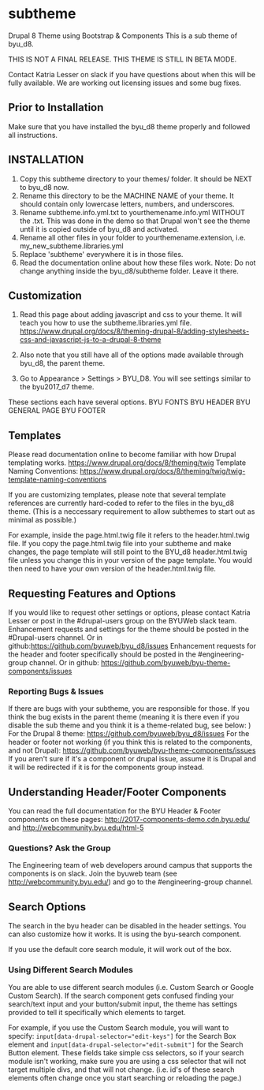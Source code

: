 # subtheme
Drupal 8 Theme using Bootstrap &amp; Components
This is a sub theme of byu_d8. 


THIS IS NOT A FINAL RELEASE. THIS THEME IS STILL IN BETA MODE.

 Contact Katria Lesser on slack if you have questions about when this will be fully available. We are working out licensing issues and some bug fixes.

## Prior to Installation
Make sure that you have installed the byu_d8 theme properly and followed all instructions.

## INSTALLATION
1. Copy this subtheme directory to your themes/ folder. It should be NEXT to byu_d8 now. 
2. Rename this directory to be the MACHINE NAME of your theme. It should contain only lowercase letters, numbers, and underscores.
3. Rename subtheme.info.yml.txt to yourthemename.info.yml WITHOUT the .txt. This was done in the demo so that Drupal won't see
the theme until it is copied outside of byu_d8 and activated.
4. Rename all other files in your folder to yourthemename.extension, i.e. my_new_subtheme.libraries.yml 
4. Replace 'subtheme' everywhere it is in those files.
5. Read the documentation online about how these files work.
Note: Do not change anything inside the byu_d8/subtheme folder. Leave it there.

## Customization
1. Read this page about adding javascript and css to your theme. It will teach you how to use the subtheme.libraries.yml file.
https://www.drupal.org/docs/8/theming-drupal-8/adding-stylesheets-css-and-javascript-js-to-a-drupal-8-theme

2. Also note that you still have all of the options made available through byu_d8, the parent theme.
3. Go to Appearance > Settings > BYU_D8. You will see settings similar to the byu2017_d7 theme.

These sections each have several options.
BYU FONTS
BYU HEADER
BYU GENERAL PAGE
BYU FOOTER

## Templates
Please read documentation online to become familiar with how Drupal templating works.
     https://www.drupal.org/docs/8/theming/twig
     Template Naming Conventions: 
     https://www.drupal.org/docs/8/theming/twig/twig-template-naming-conventions

If you are customizing templates, please note that several template references are currently hard-coded to refer
to the files in the byu_d8 theme. (This is a neccessary requirement to allow subthemes to start out as minimal
as possible.)
 
For example, inside the page.html.twig file it refers to the header.html.twig file. 
If you copy the page.html.twig file into your subtheme and make changes, the page template will still point
to the BYU_d8 header.html.twig file unless you change this in your version of the page template. You would then 
need to have your own version of the header.html.twig file.

## Requesting Features and Options
If you would like to request other settings or options, please contact Katria Lesser or post in the #drupal-users group on the BYUWeb slack team.
Enhancement requests and settings for the theme should be posted in the #Drupal-users channel. 
Or in github:https://github.com/byuweb/byu_d8/issues
Enhancement requests for the header and footer specifically should be posted in the #engineering-group channel.
Or in github: https://github.com/byuweb/byu-theme-components/issues

### Reporting Bugs & Issues
If there are bugs with your subtheme, you are responsible for those. If you think the bug exists in the parent theme
(meaning it is there even if you disable the sub theme and you think it is a theme-related bug, see below: )
For the Drupal 8 theme: https://github.com/byuweb/byu_d8/issues
For the header or footer not working (if you think this is related to the components, and not Drupal):
https://github.com/byuweb/byu-theme-components/issues
If you aren't sure if it's a component or drupal issue, assume it is Drupal and it will be redirected if it
is for the components group instead.

## Understanding Header/Footer Components
You can read the full documentation for the BYU Header & Footer components on these pages:
http://2017-components-demo.cdn.byu.edu/
and 
http://webcommunity.byu.edu/html-5

### Questions? Ask the Group
The Engineering team of web developers around campus that supports the components is on slack.
Join the byuweb team (see http://webcommunity.byu.edu/) and go to the #engineering-group channel.

## Search Options
The search in the byu header can be disabled in the header settings.
You can also customize how it works. It is using the byu-search component. 

If you use the default core search module, it will work out of the box.
### Using Different Search Modules
You are able to use different search modules (i.e. Custom Search or Google Custom Search). If the search
component gets confused finding your search/text input and your button/submit input, the theme has
settings provided to tell it specifically which elements to target.

For example, if you use the Custom Search module, you will want to specify:
`input[data-drupal-selector="edit-keys"]` for the Search Box element
and 
`input[data-drupal-selector="edit-submit"]` for the Search Button element.
These fields take simple css selectors, so if your search module isn't working, make sure you are using a css selector that will not target multiple divs, and that will not change. (i.e. id's of these search elements often change once you start searching or reloading the page.)
